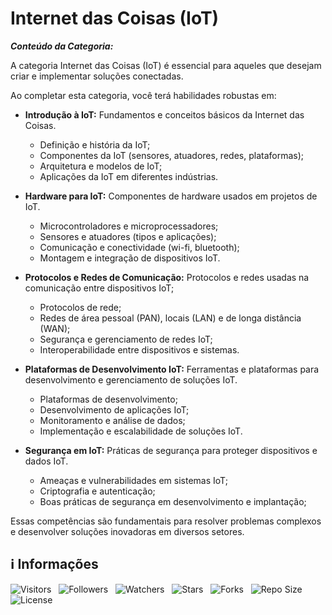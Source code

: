 <!-- Título -->
# Internet das Coisas (IoT)

***Conteúdo da Categoria:***

A categoria Internet das Coisas (IoT) é essencial para aqueles que desejam criar e implementar soluções conectadas.

Ao completar esta categoria, você terá habilidades robustas em:

* **Introdução à IoT:** Fundamentos e conceitos básicos da Internet das Coisas.
  * Definição e história da IoT;
  * Componentes da IoT (sensores, atuadores, redes, plataformas);
  * Arquitetura e modelos de IoT;
  * Aplicações da IoT em diferentes indústrias.

* **Hardware para IoT:** Componentes de hardware usados em projetos de IoT.
  * Microcontroladores e microprocessadores;
  * Sensores e atuadores (tipos e aplicações);
  * Comunicação e conectividade (wi-fi, bluetooth);
  * Montagem e integração de dispositivos IoT.

* **Protocolos e Redes de Comunicação:** Protocolos e redes usadas na comunicação entre dispositivos IoT;
  * Protocolos de rede;
  * Redes de área pessoal (PAN), locais (LAN) e de longa distância (WAN);
  * Segurança e gerenciamento de redes IoT;
  * Interoperabilidade entre dispositivos e sistemas.

* **Plataformas de Desenvolvimento IoT:** Ferramentas e plataformas para desenvolvimento e gerenciamento de soluções IoT.
  * Plataformas de desenvolvimento;
  * Desenvolvimento de aplicações IoT;
  * Monitoramento e análise de dados;
  * Implementação e escalabilidade de soluções IoT.

* **Segurança em IoT:** Práticas de segurança para proteger dispositivos e dados IoT.
  * Ameaças e vulnerabilidades em sistemas IoT;
  * Criptografia e autenticação;
  * Boas práticas de segurança em desenvolvimento e implantação;

Essas competências são fundamentais para resolver problemas complexos e desenvolver soluções inovadoras em diversos setores.

<!-- Informações -->
## &#8505; Informações

![Visitors](https://api.visitorbadge.io/api/visitors?path=Devsgeeknerd%2Fcat-iot&label=Visitantes&labelColor=%23700070&labelStyle=none&countColor=%23000fff&style=plastic&color=%23ffffff "Total de Visitantes")
&nbsp;
![Followers](https://img.shields.io/github/followers/Devsgeeknerd?style=p&label=Seguidores&labelColor=800080&color=000fff "Total de Seguidores")
&nbsp;
![Watchers](https://img.shields.io/github/watchers/Devsgeeknerd/cat-iot?style=p&label=Observadores&labelColor=800080&color=000fff "Total de Observadores")
&nbsp;
![Stars](https://img.shields.io/github/stars/Devsgeeknerd/cat-iot?style=p&label=Estrelas&labelColor=800080&color=000fff "Total de Estrelas")
&nbsp;
![Forks](https://img.shields.io/github/forks/Devsgeeknerd/cat-iot?style=p&label=Bifurcações&labelColor=800080&color=000fff "Total de Bifurcações")
&nbsp;
![Repo Size](https://img.shields.io/github/repo-size/Devsgeeknerd/cat-iot?style=p&label=Tamanho&labelColor=800080&color=000fff "Tamanho do Repositório")
&nbsp;
![License](https://img.shields.io/github/license/Devsgeeknerd/cat-iot?style=p&label=Licença&labelColor=800080&color=000fff "Licença do Repositório")
